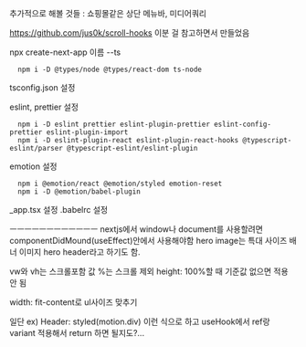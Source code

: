 추가적으로 해볼 것들 : 쇼핑몰같은 상단 메뉴바, 미디어쿼리

https://github.com/jus0k/scroll-hooks
이분 걸 참고하면서 만들었음

npx create-next-app 이름 --ts

      npm i -D @types/node @types/react-dom ts-node

tsconfig.json 설정

eslint, prettier 설정

      npm i -D eslint prettier eslint-plugin-prettier eslint-config-prettier eslint-plugin-import
      npm i -D eslint-plugin-react eslint-plugin-react-hooks @typescript-eslint/parser @typescript-eslint/eslint-plugin

emotion 설정

      npm i @emotion/react @emotion/styled emotion-reset
      npm i -D @emotion/babel-plugin

\_app.tsx 설정
.babelrc 설정

ㅡㅡㅡㅡㅡㅡㅡㅡㅡㅡㅡㅡ
nextjs에서 window나 document를 사용할려면 componentDidMound(useEffect)안에서 사용해야함
hero image는 특대 사이즈 배너 이미지 hero header라고 하기도 함.

vw와 vh는 스크롤포함 값 %는 스크롤 제외
height: 100%할 때 기준값 없으면 적용 안 됨

width: fit-content로 ul사이즈 맞추기

일단 ex) Header: styled(motion.div) 이런 식으로 하고
useHook에서 ref랑 variant 적용해서 return 하면 될지도?...
